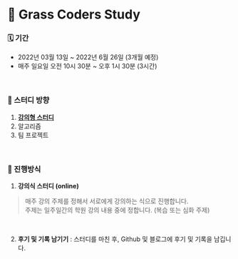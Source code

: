 # 🌱 Grass Coders Study

### 🗓️ 기간

- 2022년 03월 13일 ~ 2022년 6월 26일 (3개월 예정)
- 매주 일요일 오전 10시 30분 ~ 오후 1시 30분 (3시간)

<br>

### 🧭 스터디 방향

1. <strong><ins>강의형 스터디</ins></strong>
2. 알고리즘
3. 팀 프로젝트

<br>

### 🚀 진행방식

1. **강의식 스터디 (online)**
> 매주 강의 주제를 정해서 서로에게 강의하는 식으로 진행합니다. <br>
> 주제는 일주일간의 학원 강의 내용 중에 정합니다. (복습 또는 심화 주제)
<br>

2. **후기 및 기록 남기기**
: 스터디를 마친 후, Github 및 블로그에 후기 및 기록을 남깁니다.
<br>
